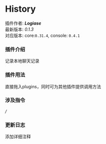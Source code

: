 # History

插件作者: ***Logiase***<br>
最新版本: *0.1.3*<br>
对应版本: core:```0.31.4```, console: ```0.4.1```<br>
### 插件介绍
记录本地聊天记录
### 插件用法
直接拖入plugins，同时可为其他插件提供调用方法
### 涉及指令
*/*
### 更新日志
添加详细注释
